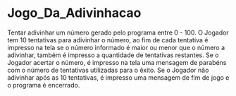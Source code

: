 # Jogo_Da_Adivinhacao
 Tentar adivinhar um número gerado pelo programa entre 0 - 100. O Jogador tem 10 tentativas para adivinhar o número, ao fim de cada tentativa é impresso na tela se o número informado é maior ou menor que o número a adivinhar, também é impresso a quantidade de tentativas restantes. Se o Jogador acertar o número, é impresso na tela uma mensagem de parabéns com o número de tentativas utilizadas para o êxito. Se o Jogador não adivinhar após as 10 tentativas, é impresso uma mensagem de fim de jogo e o programa é encerrado.

